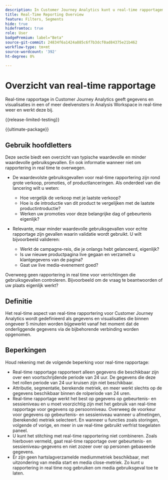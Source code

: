 ```yaml
---
description: In Customer Journey Analytics kunt u real-time rapportagemogelijkheden gebruiken.
title: Real-Time Reporting Overview
feature: Filters, Segments
hide: true
hidefromtoc: true
role: User
badgePremium: label="Beta"
source-git-commit: 24834f6a1424a885c6f7b3dcf0ad84375e21b462
workflow-type: tm+mt
source-wordcount: '392'
ht-degree: 0%

---
```



# Overzicht van real-time rapportage

Real-time rapportage in Customer Journey Analytics geeft gegevens en visualisaties in een of meer deelvensters in Analysis Workspace in real-time weer en werkt deze bij.

{{release-limited-testing}}

{{ultimate-package}}

## Gebruik hoofdletters

Deze sectie biedt een overzicht van typische waardevolle en minder waardevolle gebruiksgevallen. En ook informatie wanneer niet om rapportering in real time te overwegen.

* De waardevolste gebruiksgevallen voor real-time rapportering zijn rond grote verkoop, promoties, of productlanceringen.
Als onderdeel van die lancering wilt u weten:

   * Hoe vergelijk de verkoop met je laatste verkoop?
   * Hoe is de introductie van dit product te vergelijken met de laatste productintroductie?
   * Werken uw promoties voor deze belangrijke dag of gebeurtenis eigenlijk?

* Relevante, maar minder waardevolle gebruiksgevallen voor echte rapportage zijn gevallen waarin validatie wordt gebruikt.
U wilt bijvoorbeeld valideren:

   * Werkt de campagne-reis, die je onlangs hebt gelanceerd, eigenlijk?
   * Is uw nieuwe productpagina live gegaan en verzamelt u klantgegevens van de pagina?
   * Gaat uw live media-evenement goed?

Overweeg geen rapportering in real time voor verrichtingen die gebruiksgevallen controleren. Bijvoorbeeld om de vraag te beantwoorden of uw plaats eigenlijk werkt?


## Definitie

Het real-time aspect van real-time rapportering voor Customer Journey Analytics wordt gedefinieerd als gegevens en visualisaties die binnen ongeveer 5 minuten worden bijgewerkt vanaf het moment dat de onderliggende gegevens via de bijbehorende verbinding worden opgenomen.

## Beperkingen

Houd rekening met de volgende beperking voor real-time rapportage:

* Real-time rapportage rapporteert alleen gegevens die beschikbaar zijn over een voortschrijdende periode van 24 uur. De gegevens die deze het rollen periode van 24 uur kruisen zijn niet beschikbaar.
* Attributie, segmentatie, berekende metriek, en meer werkt slechts op de gegevens beschikbaar binnen de rolperiode van 24 uren.
* Real-time rapportage werkt het best op gegevens op gebeurtenis- en sessieniveau en u moet voorzichtig zijn met het gebruik van real-time rapportage voor gegevens op persoonniveau. <!--Need to explain this a bit better --> Overweeg de voorkeur voor gegevens op gebeurtenis- en sessieniveau wanneer u afmetingen, (berekende) metriek selecteert. En wanneer u functies zoals storingen, volgende of vorige, en meer in uw real-time gebruikt verfrist toegelaten paneel.
* U kunt het stitching met real-time rapportering niet combineren. <!-- Do we need to explain this in more detail, why? --> Zoals hierboven vermeld, gaat real-time rapportage over gebeurtenis- en sessieniveau-gegevens en niet zozeer over op personen gebaseerde gegevens.
* Er zijn geen hartslagverzamelde mediummetriek beschikbaar, met uitzondering van media start en media close-metriek. Zo kunt u rapportering in real time nog gebruiken om media gebruiksgeval toe te laten.
